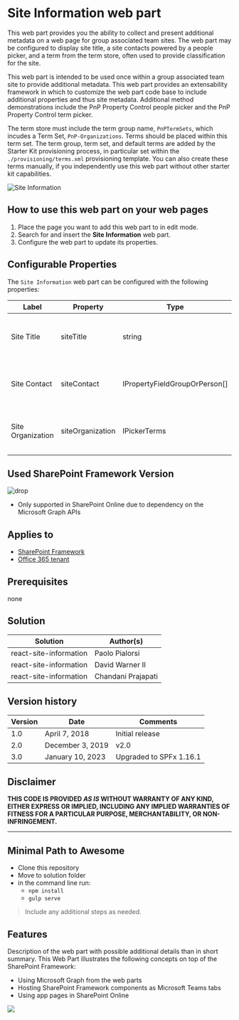 # Site Information web part

This web part provides you the ability to collect and present additional metadata on a web page for group associated team sites. The web part may be configured to display site title, a site contacts powered by a people picker, and a term from the term store, often used to provide classification for the site.

This web part is intended to be used once within a group associated team site to provide additional metadata. This web part provides an extensability framework in which to customize the web part code base to include additional properties and thus site metadata. Additional method demonstrations include the PnP Property Control people picker and the PnP Property Control term picker.

The term store must include the term group name, `PnPTermSets`, which incudes a Term Set, `PnP-Organizations`. Terms should be placed within this term set. The term group, term set, and default terms are added by the Starter Kit provisioning process, in particular set within the `./provisioning/terms.xml` provisioning template. You can also create these terms manually, if you independently use this web part without other starter kit capabilities. 

![Site Information](../../assets/images/components/part-site-information.gif)

## How to use this web part on your web pages

1. Place the page you want to add this web part to in edit mode.
2. Search for and insert the **Site Information** web part.
3. Configure the web part to update its properties.

## Configurable Properties

The `Site Information` web part can be configured with the following properties:

| Label | Property | Type | Required | Description |
| ---- | ---- | ---- | ---- | ---- |
| Site Title | siteTitle | string | no | Default: Contoso Portal - the title of the site |
| Site Contact | siteContact | IPropertyFieldGroupOrPerson[] | no | A site contact based on a people picker |
| Site Organization | siteOrganization | IPickerTerms | no | The site's organization, based on a taxonomy termset |

## Used SharePoint Framework Version

![drop](https://img.shields.io/badge/version-1.9.1-green.svg)

* Only supported in SharePoint Online due to dependency on the Microsoft Graph APIs

## Applies to

* [SharePoint Framework](https:/dev.office.com/sharepoint)
* [Office 365 tenant](https://dev.office.com/sharepoint/docs/spfx/set-up-your-development-environment)

## Prerequisites

none

## Solution

Solution|Author(s)
--------|---------
react-site-information | Paolo Pialorsi
react-site-information | David Warner II
react-site-information | Chandani Prajapati

## Version history

Version|Date|Comments
-------|----|--------
1.0|April 7, 2018|Initial release
2.0|December 3, 2019|v2.0
3.0|January 10, 2023|Upgraded to SPFx 1.16.1

## Disclaimer

**THIS CODE IS PROVIDED *AS IS* WITHOUT WARRANTY OF ANY KIND, EITHER EXPRESS OR IMPLIED, INCLUDING ANY IMPLIED WARRANTIES OF FITNESS FOR A PARTICULAR PURPOSE, MERCHANTABILITY, OR NON-INFRINGEMENT.**

---

## Minimal Path to Awesome

* Clone this repository
* Move to solution folder
* in the command line run:
  * `npm install`
  * `gulp serve`

> Include any additional steps as needed.

## Features

Description of the web part with possible additional details than in short summary. 
This Web Part illustrates the following concepts on top of the SharePoint Framework:

* Using Microsoft Graph from the web parts
* Hosting SharePoint Framework components as Microsoft Teams tabs
* Using app pages in SharePoint Online

<img src="https://telemetry.sharepointpnp.com/sp-starter-kit/source/react-site-information" />
